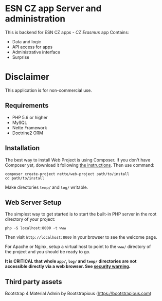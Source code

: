 ESN CZ app Server and administration
====================================

This is backend for ESN CZ apps - *CZ Erasmus* app
Contains:
- Data and logic
- API access for apps
- Administrative interface
- Surprise


Disclaimer
==========

This application is for non-commercial use.

Requirements
------------

- PHP 5.6 or higher
- MySQL
- Nette Framework
- Doctrine2 ORM

Installation
------------

The best way to install Web Project is using Composer. If you don't have Composer yet,
download it following [the instructions](https://doc.nette.org/composer). Then use command:

	composer create-project nette/web-project path/to/install
	cd path/to/install


Make directories `temp/` and `log/` writable.


Web Server Setup
----------------

The simplest way to get started is to start the built-in PHP server in the root directory of your project:

	php -S localhost:8000 -t www

Then visit `http://localhost:8000` in your browser to see the welcome page.

For Apache or Nginx, setup a virtual host to point to the `www/` directory of the project and you
should be ready to go.

**It is CRITICAL that whole `app/`, `log/` and `temp/` directories are not accessible directly
via a web browser. See [security warning](https://nette.org/security-warning).**


Third party assets
------------------
Bootstrap 4 Material Admin by Bootstrapious (https://bootstrapious.com)